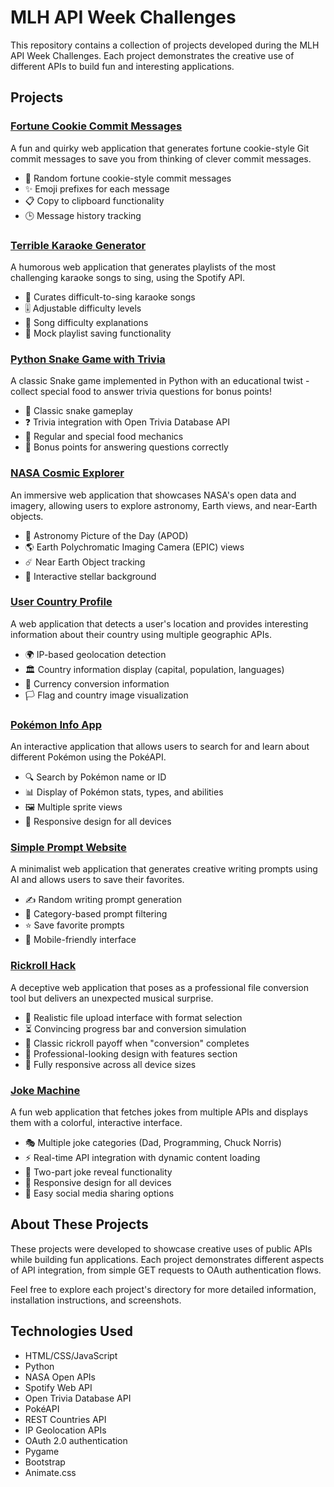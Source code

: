 # MLH API Week Challenges

This repository contains a collection of projects developed during the MLH API Week Challenges. Each project demonstrates the creative use of different APIs to build fun and interesting applications.

## Projects

### [Fortune Cookie Commit Messages](./useless-hack)

A fun and quirky web application that generates fortune cookie-style Git commit messages to save you from thinking of clever commit messages.

- 🔮 Random fortune cookie-style commit messages
- ✨ Emoji prefixes for each message
- 📋 Copy to clipboard functionality
- 🕒 Message history tracking

### [Terrible Karaoke Generator](./spotify-hack)

A humorous web application that generates playlists of the most challenging karaoke songs to sing, using the Spotify API.

- 🎤 Curates difficult-to-sing karaoke songs
- 🎚️ Adjustable difficulty levels
- 🎵 Song difficulty explanations
- 💾 Mock playlist saving functionality

### [Python Snake Game with Trivia](./snake-game)

A classic Snake game implemented in Python with an educational twist - collect special food to answer trivia questions for bonus points!

- 🐍 Classic snake gameplay
- ❓ Trivia integration with Open Trivia Database API
- 🍎 Regular and special food mechanics
- 🧠 Bonus points for answering questions correctly

### [NASA Cosmic Explorer](./nasa-out-of-this-world)

An immersive web application that showcases NASA's open data and imagery, allowing users to explore astronomy, Earth views, and near-Earth objects.

- 🌌 Astronomy Picture of the Day (APOD)
- 🌎 Earth Polychromatic Imaging Camera (EPIC) views
- ☄️ Near Earth Object tracking
- 🌠 Interactive stellar background

### [User Country Profile](./user-country-profile)

A web application that detects a user's location and provides interesting information about their country using multiple geographic APIs.

- 🌍 IP-based geolocation detection
- 🏛️ Country information display (capital, population, languages)
- 💱 Currency conversion information
- 🏳️ Flag and country image visualization

### [Pokémon Info App](./pokemon-info-app)

An interactive application that allows users to search for and learn about different Pokémon using the PokéAPI.

- 🔍 Search by Pokémon name or ID
- 📊 Display of Pokémon stats, types, and abilities
- 🖼️ Multiple sprite views
- 📱 Responsive design for all devices

### [Simple Prompt Website](./simple-prompt-website)

A minimalist web application that generates creative writing prompts using AI and allows users to save their favorites.

- ✍️ Random writing prompt generation
- 🔄 Category-based prompt filtering
- ⭐ Save favorite prompts
- 📱 Mobile-friendly interface

### [Rickroll Hack](./rickroll-hack)
A deceptive web application that poses as a professional file conversion tool but delivers an unexpected musical surprise.

- 🔄 Realistic file upload interface with format selection
- ⏳ Convincing progress bar and conversion simulation
- 🎵 Classic rickroll payoff when "conversion" completes
- 💼 Professional-looking design with features section
- 📱 Fully responsive across all device sizes

### [Joke Machine](./joke-machine)
A fun web application that fetches jokes from multiple APIs and displays them with a colorful, interactive interface.

- 🎭 Multiple joke categories (Dad, Programming, Chuck Norris)
- ⚡ Real-time API integration with dynamic content loading
- 🔄 Two-part joke reveal functionality
- 📱 Responsive design for all devices
- 🔗 Easy social media sharing options

## About These Projects

These projects were developed to showcase creative uses of public APIs while building fun applications. Each project demonstrates different aspects of API integration, from simple GET requests to OAuth authentication flows.

Feel free to explore each project's directory for more detailed information, installation instructions, and screenshots.

## Technologies Used

- HTML/CSS/JavaScript
- Python
- NASA Open APIs
- Spotify Web API
- Open Trivia Database API
- PokéAPI
- REST Countries API
- IP Geolocation APIs
- OAuth 2.0 authentication
- Pygame
- Bootstrap
- Animate.css
